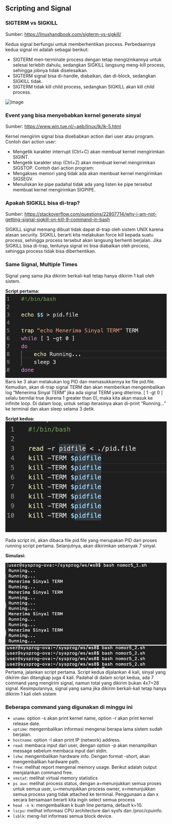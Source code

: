 ## Scripting and Signal

### SIGTERM vs SIGKILL
Sumber: https://linuxhandbook.com/sigterm-vs-sigkill/

Kedua signal berfungsi untuk memberhentikan process. Perbedaannya kedua signal ini adalah sebagai berikut:
- SIGTERM men-terminate process dengan tetap mengizinkannya untuk selesai terlebih
dahulu, sedangkan SIGKILL langsung meng-kill process, sehingga jobnya tidak
diselesaikan.
- SIGTERM signal bisa di-handle, diabaikan, dan di-block, sedangkan SIGKILL tidak.
- SIGTERM tidak kill child process, sedangkan SIGKILL akan kill child process.

![Image](https://linuxhandbook.com/content/images/2020/06/dont-sigkill.jpeg)

### Event yang bisa menyebabkan kernel generate sinyal
Sumber: https://www.win.tue.nl/~aeb/linux/lk/lk-5.html

Kernel mengirim signal bisa disebabkan action dari user atau program. Contoh dari action user:
- Mengetik karakter interrupt (Ctrl+C) akan membuat kernel mengirimkan SIGINT.
- Mengetik karakter stop (Ctrl+Z) akan membuat kernel mengirimkan SIGSTOP. Contoh dari action program:
- Mengakses memori yang tidak ada akan membuat kernel mengirimkan SIGSEGV.
- Menuliskan ke pipe padahal tidak ada yang listen ke pipe tersebut membuat kernel mengirimkan SIGPIPE.

### Apakah SIGKILL bisa di-trap?
Sumber: https://stackoverflow.com/questions/22807714/why-i-am-not-getting-signal-sigkill-on-kill-9-command-in-bash

SIGKILL signal memang dibuat tidak dapat di-trap oleh sistem UNIX karena alasan security. SIGKILL berarti kita melakukan force kill kepada suatu process, sehingga process tersebut akan langsung berhenti berjalan. Jika SIGKILL bisa di-trap, tentunya signal ini bisa diabaikan oleh process, sehingga process tidak bisa diberhentikan.

### Same Signal, Multiple Times
Signal yang sama jika dikirim berkali-kali tetap hanya dikirim 1 kali oleh sistem.

**Script pertama:**
![Image1](https://raw.githubusercontent.com/nurulputri/sysprog-weekly-log/master/images/week10/Screen%20Shot%202020-11-24%20at%2012.22.45.png)
Baris ke 3 akan melakukan log PID dan memasukkannya ke file pid.file. Kemudian, akan di-trap signal TERM dan akan memberikan mengembalikan log “Menerima Sinyal TERM” jika ada signal TERM yang diterima. [ 1 -gt 0 ] selalu bernilai true (karena 1 greater than 0), maka kita akan masuk ke infinite loop. Di dalam loop, untuk setiap iterasinya akan di-print “Running…” ke terminal dan akan sleep selama 3 detik.

**Script kedua:**
![Image2](https://raw.githubusercontent.com/nurulputri/sysprog-weekly-log/master/images/week10/Screen%20Shot%202020-11-24%20at%2012.22.51.png)

Pada script ini, akan dibaca file pid.file yang merupakan PID dari proses running script pertama.
Selanjutnya, akan dikirimkan sebanyak 7 sinyal.

**Simulasi:**

![Image3](https://raw.githubusercontent.com/nurulputri/sysprog-weekly-log/master/images/week10/Screen%20Shot%202020-11-24%20at%2012.21.18.png)
![Image4](https://raw.githubusercontent.com/nurulputri/sysprog-weekly-log/master/images/week10/Screen%20Shot%202020-11-24%20at%2012.21.27.png)
Pertama, jalankan script pertama. Script kedua dijalankan 4 kali, sinyal yang dikirim dan ditangkap juga 4 kali. Padahal di dalam script kedua, ada 7 command yang mengirim signal, namun total yang dikirim bukan 4x7=28 signal. Kesimpulannya, signal yang sama jika dikirim berkali-kali tetap hanya dikirim 1 kali oleh sistem


### Beberapa command yang digunakan di minggu ini
- `uname`: option -s akan print kernel name, option -r akan print kernel release date.
- `uptime`: mengembalikan informasi mengenai berapa lama sistem sudah berjalan.
- `hostname`: option -I akan print IP (network) address.
- `read`: membaca input dari user, dengan option -p akan menampilkan message sebelum membaca input dari stdin.
- `lshw`: mengembalikan hardware info. Dengan format -short, akan mengembalikan hardware path.
- `free`: melihat report mengenai memory usage. Berikut adalah output menjalankan command free.
- `vmstat`: melihat virtual memory statistics
- `ps aux`: melihat process status, dengan a=menunjukkan semua proses untuk semua user,  u=menunjukkan process owner, x=menunjukkan semua process yang tidak attached ke terminal. Penggunaan a dan x secara bersamaan berarti kita ingin select semua process
- `head -n k`: mengembalikan k buah line pertama, default k=10.
- `lscpu`: melihat informasi CPU architecture dari sysfs dan /proc/cpuinfo.
- `lsblk`: meng-list informasi semua block device.

